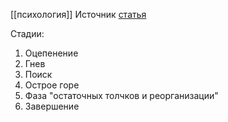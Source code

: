 [[психология]]
Источник [статья](https://www.psychology.ru/library/00062.shtml)

Стадии:
1. Оцепенение
2. Гнев
3. Поиск
4. Острое горе
5. Фаза "остаточных толчков и реорганизации"
6. Завершение